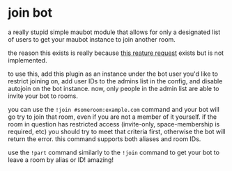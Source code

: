 # join bot

a really stupid simple maubot module that allows for only a designated list of users to get your maubot instance to join
another room.

the reason this exists is really because [this reature request](https://github.com/maubot/maubot/issues/110) exists but
is not implemented.

to use this, add this plugin as an instance under the bot user you'd like to restrict joining on, add user IDs to the
admins list in the config, and disable autojoin on the bot instance. now, only people in the admin list are able to
invite your bot to rooms.


you can use the `!join #someroom:example.com` command and your bot will go try to join that room, even if you are not a
member of it yourself. if the room in question has restricted access (invite-only, space-membership is required, etc)
you should try to meet that criteria first, otherwise the bot will return the error. this command supports both aliases
and room IDs.

use the `!part` command similarly to the `!join` command to get your bot to leave a room by alias or ID! amazing!

